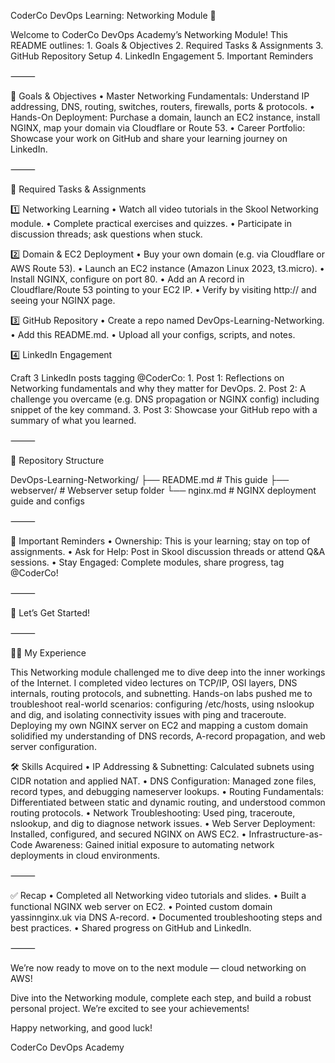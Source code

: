 CoderCo DevOps Learning: Networking Module 📡

Welcome to CoderCo DevOps Academy’s Networking Module! This README outlines:
	1.	Goals & Objectives
	2.	Required Tasks & Assignments
	3.	GitHub Repository Setup
	4.	LinkedIn Engagement
	5.	Important Reminders

⸻

🎯 Goals & Objectives
	•	Master Networking Fundamentals: Understand IP addressing, DNS, routing, switches, routers, firewalls, ports & protocols.
	•	Hands-On Deployment: Purchase a domain, launch an EC2 instance, install NGINX, map your domain via Cloudflare or Route 53.
	•	Career Portfolio: Showcase your work on GitHub and share your learning journey on LinkedIn.

⸻

📝 Required Tasks & Assignments

1️⃣ Networking Learning
	•	Watch all video tutorials in the Skool Networking module.
	•	Complete practical exercises and quizzes.
	•	Participate in discussion threads; ask questions when stuck.

2️⃣ Domain & EC2 Deployment
	•	Buy your own domain (e.g. via Cloudflare or AWS Route 53).
	•	Launch an EC2 instance (Amazon Linux 2023, t3.micro).
	•	Install NGINX, configure on port 80.
	•	Add an A record in Cloudflare/Route 53 pointing to your EC2 IP.
	•	Verify by visiting http://<your-domain> and seeing your NGINX page.

3️⃣ GitHub Repository
	•	Create a repo named DevOps-Learning-Networking.
	•	Add this README.md.
	•	Upload all your configs, scripts, and notes.

4️⃣ LinkedIn Engagement

Craft 3 LinkedIn posts tagging @CoderCo:
	1.	Post 1: Reflections on Networking fundamentals and why they matter for DevOps.
	2.	Post 2: A challenge you overcame (e.g. DNS propagation or NGINX config) including snippet of the key command.
	3.	Post 3: Showcase your GitHub repo with a summary of what you learned.

⸻

📂 Repository Structure

DevOps-Learning-Networking/
├── README.md        # This guide
├── webserver/         # Webserver setup folder
    └── nginx.md       # NGINX deployment guide and configs

⸻

🔔 Important Reminders
	•	Ownership: This is your learning; stay on top of assignments.
	•	Ask for Help: Post in Skool discussion threads or attend Q&A sessions.
	•	Stay Engaged: Complete modules, share progress, tag @CoderCo!

⸻

🚀 Let’s Get Started!

⸻

🙋‍♂️ My Experience

This Networking module challenged me to dive deep into the inner workings of the Internet. I completed video lectures on TCP/IP, OSI layers, DNS internals, routing protocols, and subnetting. Hands-on labs pushed me to troubleshoot real-world scenarios: configuring /etc/hosts, using nslookup and dig, and isolating connectivity issues with ping and traceroute. Deploying my own NGINX server on EC2 and mapping a custom domain solidified my understanding of DNS records, A-record propagation, and web server configuration.

🛠️ Skills Acquired
	•	IP Addressing & Subnetting: Calculated subnets using CIDR notation and applied NAT.
	•	DNS Configuration: Managed zone files, record types, and debugging nameserver lookups.
	•	Routing Fundamentals: Differentiated between static and dynamic routing, and understood common routing protocols.
	•	Network Troubleshooting: Used ping, traceroute, nslookup, and dig to diagnose network issues.
	•	Web Server Deployment: Installed, configured, and secured NGINX on AWS EC2.
	•	Infrastructure-as-Code Awareness: Gained initial exposure to automating network deployments in cloud environments.

⸻

✅ Recap
	•	Completed all Networking video tutorials and slides.
	•	Built a functional NGINX web server on EC2.
	•	Pointed custom domain yassinnginx.uk via DNS A-record.
	•	Documented troubleshooting steps and best practices.
	•	Shared progress on GitHub and LinkedIn.

⸻

We’re now ready to move on to the next module — cloud networking on AWS!

Dive into the Networking module, complete each step, and build a robust personal project. We’re excited to see your achievements!

Happy networking, and good luck!

CoderCo DevOps Academy
